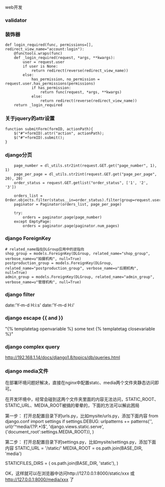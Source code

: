 web开发

### validator

### 装饰器

```
def login_required(func, permissions=[], redirect_view_name="account:login"):
    @functools.wraps(func)
    def _login_required(request, *args, **kwargs):
        user = request.user
        if user is None:
            return redirect(reverse(redirect_view_name))
        else:
            has_permission, no_permission = request.user.has_permissions(permissions)
            if has_permission:
                return func(request, *args, **kwargs)
            else:
                return redirect(reverse(redirect_view_name))
    return _login_required
```
	
	
### 关于jquery的attr设置

```
function submitForm(formID, actionPath){
	$("#"+formID).attr("action", actionPath);
	$("#"+formID).submit();
}
```


### django分页

```
    page_number = dl_utils.str2int(request.GET.get("page_number", 1), 1)
    page_per_page = dl_utils.str2int(request.GET.get("page_per_page", 20), 20)
    order_status = request.GET.getlist("order_status", ['1', '2', '3'])

    orders_list = Order.objects.filter(status__in=order_status).filter(group=request.user.group)
    paginator = Paginator(orders_list, page_per_page)

    try:
        orders = paginator.page(page_number)
    except EmptyPage:
        orders = paginator.page(paginator.num_pages)
```

### django ForeignKey

```
# related_name指在DLGroup应用中的逆指向
shop_group = models.ForeignKey(DLGroup, related_name="shop_group", verbose_name=u"拍摄机构", null=True)
postproduction_group = models.ForeignKey(DLGroup, related_name="postproduction_group", verbose_name=u"后期机构", null=True)
admin_group = models.ForeignKey(DLGroup, related_name="admin_group", verbose_name=u"管理机构", null=True)
```

### django filter
date:'Y-m-d H:i:s'
date:'Y-m-d H:i'


### django escape {{ and }}

<p>"{% templatetag openvariable %} some text {% templatetag closevariable %}"</p>


### django complex query
http://192.168.1.14/docs/django1.8/topics/db/queries.html


### django media文件

在部署环境问题好解决，直接在nginx中配置statc、media两个文件夹静态访问即可。

在开发环境中，经常会碰到这两个文件夹里面的内容无法访问，STATIC_ROOT、STATIC_URL、MEDIA_ROOT被搞的晕晕的，下面的方法可以解此困局

第一步：
打开总配置目录下的urls.py，比如mysite/urls.py，添加下面内容
from django.conf import settings
if settings.DEBUG:
    urlpatterns += patterns('',
        url(r'^media/(?P<path>.*)$', 'django.views.static.serve', {'document_root':settings.MEDIA_ROOT}),
    )

第二步：
打开总配置目录下的settings.py，比如mysite/settings.py，添加下面内容
STATIC_URL = '/static/'
MEDIA_ROOT = os.path.join(BASE_DIR, 'media')

STATICFILES_DIRS = (
    os.path.join(BASE_DIR, 'static'),
)

OK，这样就可以在浏览器中访问http://127.0.0.1:8000/static/xxx 或 http://127.0.0.1:8000/media/xxx 了